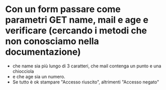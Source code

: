 # Con un form passare come parametri GET name, mail e age e verificare (cercando i metodi che non conosciamo nella documentazione) 
- che name sia più lungo di 3 caratteri, che mail contenga un punto e una chiocciola 
- e che age sia un numero. 
- Se tutto è ok stampare "Accesso riuscito", altrimenti "Accesso negato"